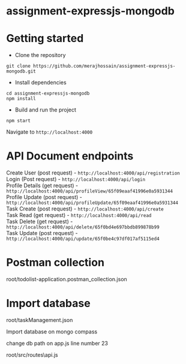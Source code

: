 # assignment-expressjs-mongodb

# Getting started
- Clone the repository
```
git clone https://github.com/merajhossain/assignment-expressjs-mongodb.git
```
- Install dependencies
```
cd assignment-expressjs-mongodb
npm install
```
- Build and run the project
```
npm start
```
  Navigate to `http://localhost:4000`

# API Document endpoints
  Create User (post request) - `http://localhost:4000/api/registration` <br />
  Login (Post request) - `http://localhost:4000/api/login` <br />
  Profile Details (get request) - `http://localhost:4000/api/profileView/65f09eaaf41996e0a5931344` <br />
  Profile Update (post request) - `http://localhost:4000/api/profileUpdate/65f09eaaf41996e0a5931344` <br />
  Task Create (post request) - `http://localhost:4000/api/create` <br /> 
  Task Read (get request) - `http://localhost:4000/api/read` <br /> 
  Task Delete (get request) - `http://localhost:4000/api/delete/65f0bd4e697bbdb899878b99` <br /> 
  Task Update (post request) - `http://localhost:4000/api/update/65f0be4c97df017af5115ed4`

# Postman collection 
  root/todolist-application.postman_collection.json 

# Import database
 root/taskManagement.json <br />

 Import database on mongo compass 

 change db path on app.js line number 23 <br />

  root/src/routes\api.js




